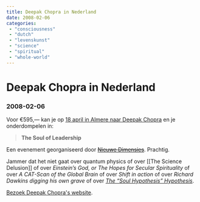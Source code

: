 ```yaml
---
title: Deepak Chopra in Nederland
date: 2008-02-06
categories:
 - "consciousness"
 - "dutch"
 - "levenskunst"
 - "science"
 - "spiritual"
 - "whole-world"
---
```


# Deepak Chopra in Nederland
### 2008-02-06

Voor €595,— kan je op [18 april in Almere naar Deepak Chopra](http://www.deepakkomtnaarnederland.nl/) en je onderdompelen in:
> **The Soul of Leadership**

Een evenement georganiseerd door ~~[Nieuwe Dimensies](http://www.nieuwedimensies.nl/)~~. Prachtig.

Jammer dat het niet gaat over quantum physics of over [[The Science Delusion]] of over _Einstein’s God, or The Hopes for Secular Spirituality_ of over _A CAT-Scan of the Global Brain_ of over _Shift in action_ of over _Richard Dawkins digging his own grave_ of over _[The “Soul Hypothesis” Hypothesis](the-soul-hypothesis)_.

[Bezoek Deepak Chopra's website](http://deepakchopra.com/).

